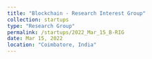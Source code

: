 ```yaml
---
title: "Blockchain - Research Interest Group"
collection: startups
type: "Research Group"
permalink: /startups/2022_Mar_15_B-RIG
date: Mar 15, 2022
location: "Coimbatore, India"
---
```



